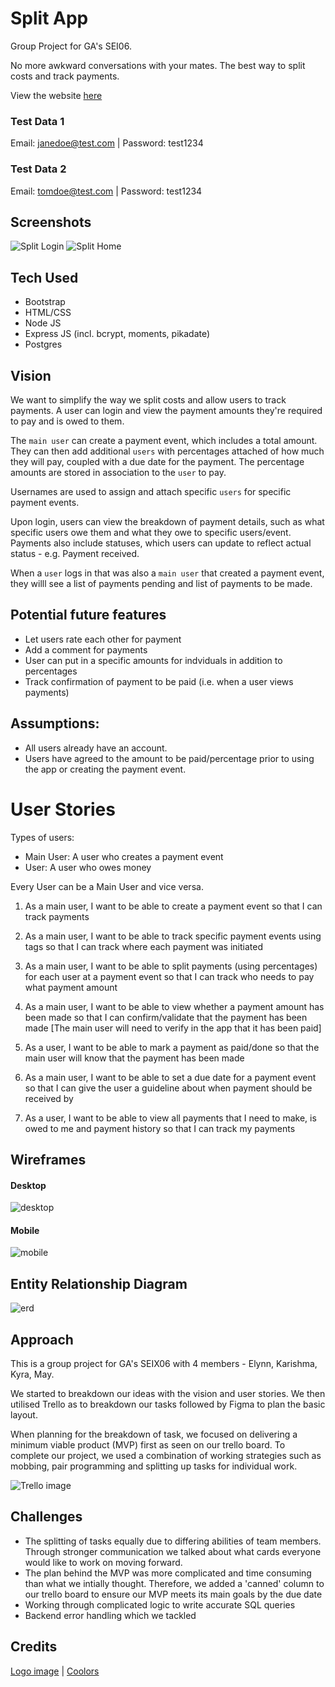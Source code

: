 # Split App

Group Project for GA's SEI06. 

No more awkward conversations with your mates. The best way to split costs and track payments.

View the website [here](https://split-app-project.herokuapp.com/)

### Test Data 1

Email: janedoe@test.com | 
Password: test1234

### Test Data 2

Email: tomdoe@test.com | 
Password: test1234

## Screenshots

![Split Login](/assets/split-login.png)
![Split Home](/assets/split-home.png)

## Tech Used

-   Bootstrap
-   HTML/CSS
-   Node JS
-   Express JS (incl. bcrypt, moments, pikadate)
-   Postgres

## Vision

We want to simplify the way we split costs and allow users to track payments.
A user can login and view the payment amounts they're required to pay and is owed to them.

The `main user` can create a payment event, which includes a total amount. They can then add additional `users` with percentages attached of how much they will pay, coupled with a due date for the payment. The percentage amounts are stored in association to the `user` to pay.

Usernames are used to assign and attach specific `users` for specific payment events.

Upon login, users can view the breakdown of payment details, such as what specific users owe them and what they owe to specific users/event. Payments also include statuses, which users can update to reflect actual status - e.g. Payment received.

When a `user` logs in that was also a `main user` that created a payment event, they willl see a list of payments pending and list of payments to be made.

## Potential future features

-   Let users rate each other for payment
-   Add a comment for payments
-   User can put in a specific amounts for indviduals in addition to percentages
-   Track confirmation of payment to be paid (i.e. when a user views payments)

## Assumptions:

-   All users already have an account.
-   Users have agreed to the amount to be paid/percentage prior to using the app or creating the payment event.

# User Stories

Types of users:

-   Main User: A user who creates a payment event
-   User: A user who owes money

Every User can be a Main User and vice versa.

1. As a main user,
   I want to be able to create a payment event
   so that I can track payments

2. As a main user,
   I want to be able to track specific payment events using tags
   so that I can track where each payment was initiated

3. As a main user,
   I want to be able to split payments (using percentages) for each user at a payment event
   so that I can track who needs to pay what payment amount

4. As a main user,
   I want to be able to view whether a payment amount has been made
   so that I can confirm/validate that the payment has been made [The main user will need to verify in the app that it has been paid]

5. As a user,
   I want to be able to mark a payment as paid/done
   so that the main user will know that the payment has been made

6. As a main user,
   I want to be able to set a due date for a payment event
   so that I can give the user a guideline about when payment should be received by

7. As a user,
   I want to be able to view all payments that I need to make, is owed to me and payment history
   so that I can track my payments

## Wireframes

#### Desktop

![desktop](/assets/desktop.png)

#### Mobile

![mobile](/assets/mobile.png)

## Entity Relationship Diagram

![erd](/assets/database-ERD.png)

## Approach

This is a group project for GA's SEIX06 with 4 members - Elynn, Karishma, Kyra, May.

We started to breakdown our ideas with the vision and user stories. We then utilised Trello as to breakdown our tasks followed by Figma to plan the basic layout.

When planning for the breakdown of task, we focused on delivering a minimum viable product (MVP) first as seen on our trello board. To complete our project, we used a combination of working strategies such as mobbing, pair programming and splitting up tasks for individual work.

![Trello image](/assets/Trello-screenshot.png)

## Challenges

-   The splitting of tasks equally due to differing abilities of team members. Through stronger communication we talked about what cards everyone would like to work on moving forward.
-   The plan behind the MVP was more complicated and time consuming than what we intially thought. Therefore, we added a 'canned' column to our trello board to ensure our MVP meets its main goals by the due date
-   Working through complicated logic to write accurate SQL queries
-   Backend error handling which we tackled

## Credits

[Logo image](https://static.thenounproject.com/png/180195-200.png) | 
[Coolors](https://coolors.co/c200fb-fc2f00-ec7d10-ffbc0a)
